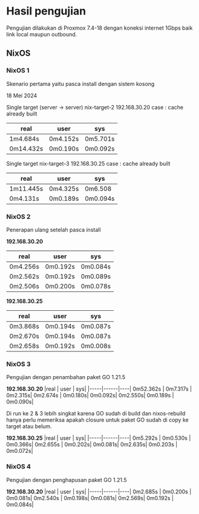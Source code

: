 # Hasil pengujian

Pengujian dilakukan di Proxmox 7.4-18 dengan koneksi internet 1Gbps baik 
link local maupun outbound.

## NixOS
### NixOS 1
Skenario pertama yaitu pasca install dengan sistem kosong

18 Mei 2024

Single target (server -> server) nix-target-2 192.168.30.20
case : cache already built

|real | user | sys|
|-----|------|----|
1m4.684s|0m4.152s|0m5.701s|
0m14.432s|0m0.190s|0m0.092s|

Single target nix-target-3 192.168.30.25 
case : cache already built

|real | user | sys|
|-----|------|----|
1m11.445s | 0m4.325s | 0m6.508
0m4.131s|0m0.189s|0m0.094s|

### NixOS 2
Penerapan ulang setelah pasca install

__192.168.30.20__

|real | user | sys|
|-----|------|----|
0m4.256s | 0m0.192s | 0m0.084s
0m2.562s | 0m0.192s| 0m0.089s
0m2.506s | 0m0.200s | 0m0.078s

__192.168.30.25__

|real | user | sys|
|-----|------|----|
0m3.868s | 0m0.194s | 0m0.087s
0m2.670s | 0m0.194s| 0m0.087s
0m2.658s | 0m0.192s | 0m0.008s


### NixOS 3 
Pengujian dengan penambahan paket GO 1.21.5

__192.168.30.20__
|real | user | sys|
|-----|------|----|
0m52.362s | 0m7.317s | 0m2.315s|
0m2.674s | 0m0.180s| 0m0.092s|
0m2.550s| 0m0.189s | 0m0.090s|

Di run ke 2 & 3 lebih singkat karena GO sudah di build dan nixos-rebuild hanya
perlu memeriksa apakah closure untuk paket GO sudah di copy ke target atau belum.

__192.168.30.25__
|real | user | sys|
|-----|------|----|
0m5.292s | 0m0.530s | 0m0.366s|
0m2.655s | 0m0.202s| 0m0.081s|
0m2.635s| 0m0.203s | 0m0.072s|

### NixOS 4 
Pengujian dengan penghapusan paket GO 1.21.5

__192.168.30.20__
|real | user | sys|
|-----|------|----|
0m2.685s | 0m0.200s | 0m0.081s|
0m2.540s | 0m0.198s| 0m0.081s|
0m2.569s| 0m0.192s | 0m0.084s|
